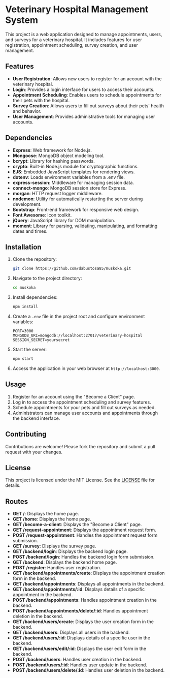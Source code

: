 # Veterinary Hospital Management System

This project is a web application designed to manage appointments, users, and surveys for a veterinary hospital. It includes features for user registration, appointment scheduling, survey creation, and user management.

## Features

- **User Registration**: Allows new users to register for an account with the veterinary hospital.
- **Login**: Provides a login interface for users to access their accounts.
- **Appointment Scheduling**: Enables users to schedule appointments for their pets with the hospital.
- **Survey Creation**: Allows users to fill out surveys about their pets' health and behavior.
- **User Management**: Provides administrative tools for managing user accounts.

## Dependencies

- **Express**: Web framework for Node.js.
- **Mongoose**: MongoDB object modeling tool.
- **bcrypt**: Library for hashing passwords.
- **crypto**: Built-in Node.js module for cryptographic functions.
- **EJS**: Embedded JavaScript templates for rendering views.
- **dotenv**: Loads environment variables from a .env file.
- **express-session**: Middleware for managing session data.
- **connect-mongo**: MongoDB session store for Express.
- **morgan**: HTTP request logger middleware.
- **nodemon**: Utility for automatically restarting the server during development.
- **Bootstrap**: Front-end framework for responsive web design.
- **Font Awesome**: Icon toolkit.
- **jQuery**: JavaScript library for DOM manipulation.
- **moment**: Library for parsing, validating, manipulating, and formatting dates and times.

## Installation

1. Clone the repository:

    ```bash
    git clone https://github.com/dabustosa85/muskoka.git
    ```

2. Navigate to the project directory:

    ```bash
    cd muskoka
    ```

3. Install dependencies:

    ```bash
    npm install
    ```

4. Create a `.env` file in the project root and configure environment variables:

    ```plaintext
    PORT=3000
    MONGODB_URI=mongodb://localhost:27017/veterinary-hospital
    SESSION_SECRET=yoursecret
    ```

5. Start the server:

    ```bash
    npm start
    ```

6. Access the application in your web browser at `http://localhost:3000`.

## Usage

1. Register for an account using the "Become a Client" page.
2. Log in to access the appointment scheduling and survey features.
3. Schedule appointments for your pets and fill out surveys as needed.
4. Administrators can manage user accounts and appointments through the backend interface.

## Contributing

Contributions are welcome! Please fork the repository and submit a pull request with your changes.

## License

This project is licensed under the MIT License. See the [LICENSE](LICENSE) file for details.

## Routes

- **GET /**: Displays the home page.
- **GET /home**: Displays the home page.
- **GET /become-a-client**: Displays the "Become a Client" page.
- **GET /request-appointment**: Displays the appointment request form.
- **POST /request-appointment**: Handles the appointment request form submission.
- **GET /survey**: Displays the survey page.
- **GET /backend/login**: Displays the backend login page.
- **POST /backend/login**: Handles the backend login form submission.
- **GET /backend**: Displays the backend home page.
- **POST /register**: Handles user registration.
- **GET /backend/appointments/create**: Displays the appointment creation form in the backend.
- **GET /backend/appointments**: Displays all appointments in the backend.
- **GET /backend/appointments/:id**: Displays details of a specific appointment in the backend.
- **POST /backend/appointments**: Handles appointment creation in the backend.
- **POST /backend/appointments/delete/:id**: Handles appointment deletion in the backend.
- **GET /backend/users/create**: Displays the user creation form in the backend.
- **GET /backend/users**: Displays all users in the backend.
- **GET /backend/users/:id**: Displays details of a specific user in the backend.
- **GET /backend/users/edit/:id**: Displays the user edit form in the backend.
- **POST /backend/users**: Handles user creation in the backend.
- **POST /backend/users/:id**: Handles user update in the backend.
- **POST /backend/users/delete/:id**: Handles user deletion in the backend.
